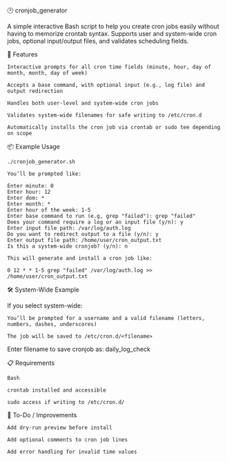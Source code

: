 🕒 cronjob_generator

A simple interactive Bash script to help you create cron jobs easily without having to memorize crontab syntax. Supports user and system-wide cron jobs, optional input/output files, and validates scheduling fields.


🚀 Features

    Interactive prompts for all cron time fields (minute, hour, day of month, month, day of week)

    Accepts a base command, with optional input (e.g., log file) and output redirection

    Handles both user-level and system-wide cron jobs

    Validates system-wide filenames for safe writing to /etc/cron.d

    Automatically installs the cron job via crontab or sudo tee depending on scope


📦 Example Usage

    ./cronjob_generator.sh

    You’ll be prompted like:

    Enter minute: 0
    Enter hour: 12
    Enter dom: *
    Enter month: *
    Enter hour of the week: 1-5
    Enter base command to run (e.g, grep "failed"): grep "failed"
    Does your command require a log or an input file (y/n): y
    Enter input file path: /var/log/auth.log
    Do you want to redirect output to a file (y/n): y
    Enter output file path: /home/user/cron_output.txt
    Is this a system-wide cronjob? (y/n): n

    This will generate and install a cron job like:

    0 12 * * 1-5 grep "failed" /var/log/auth.log >> /home/user/cron_output.txt


🛠 System-Wide Example

If you select system-wide:

    You’ll be prompted for a username and a valid filename (letters, numbers, dashes, underscores)

    The job will be saved to /etc/cron.d/<filename>

Enter filename to save cronjob as: daily_log_check


📋 Requirements

    Bash

    crontab installed and accessible

    sudo access if writing to /etc/cron.d/


🤖 To-Do / Improvements

    Add dry-run preview before install

    Add optional comments to cron job lines

    Add error handling for invalid time values